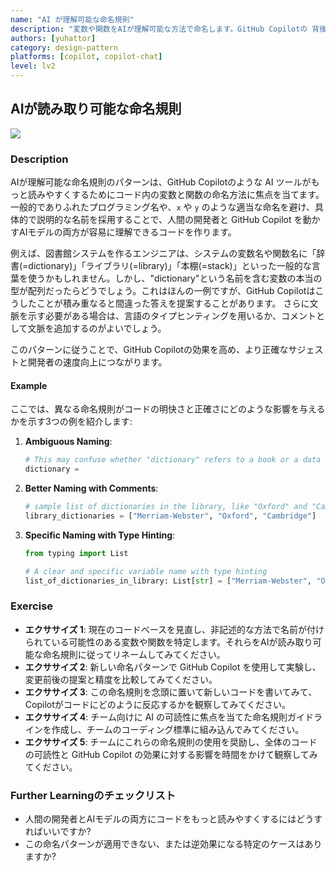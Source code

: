 ```yaml
---
name: "AI が理解可能な命名規則"
description: "変数や関数をAIが理解可能な方法で命名します。GitHub Copilotの 背後にある AI は大規模言語モデルベースで、本質的に自然言語モデルなので、自然言語としてコードを理解します。適当な命名は提案の質を落とす可能性があります。"
authors: [yuhattor] 
category: design-pattern
platforms: [copilot, copilot-chat]
level: lv2
---
```


## AIが読み取り可能な命名規則

[<img src="https://img.shields.io/badge/Lv2-Practically_Viable_Pattern-green">](https://github.com/orgs/AI-Native-Development/projects/1/)

### Description

AIが理解可能な命名規則のパターンは、GitHub Copilotのような AI ツールがもっと読みやすくするためにコード内の変数と関数の命名方法に焦点を当てます。一般的でありふれたプログラミング名や、`x` や `y` のような適当な命名を避け、具体的で説明的な名前を採用することで、人間の開発者と GitHub Copilot を動かすAIモデルの両方が容易に理解できるコードを作ります。

例えば、図書館システムを作るエンジニアは、システムの変数名や関数名に「辞書(=dictionary)」「ライブラリ(=library)」「本棚(=stack)」といった一般的な言葉を使うかもしれません。しかし、"dictionary"という名前を含む変数の本当の型が配列だったらどうでしょう。これはほんの一例ですが、GitHub Copilotはこうしたことが積み重なると間違った答えを提案することがあります。
さらに文脈を示す必要がある場合は、言語のタイプヒンティングを用いるか、コメントとして文脈を追加するのがよいでしょう。

このパターンに従うことで、GitHub Copilotの効果を高め、より正確なサジェストと開発者の速度向上につながります。

#### Example

ここでは、異なる命名規則がコードの明快さと正確さにどのような影響を与えるかを示す3つの例を紹介します: 

1. **Ambiguous Naming**:
   ```python
   # This may confuse whether "dictionary" refers to a book or a data type
   dictionary = 
   ```

2. **Better Naming with Comments**:
   ```python
   # sample list of dictionaries in the library, like "Oxford" and "Cambridge"
   library_dictionaries = ["Merriam-Webster", "Oxford", "Cambridge"]
   ```

3. **Specific Naming with Type Hinting**:
   ```python
   from typing import List

   # A clear and specific variable name with type hinting
   list_of_dictionaries_in_library: List[str] = ["Merriam-Webster", "Oxford", "Cambridge"]
   ```

### Exercise

- **エクササイズ 1**: 現在のコードベースを見直し、非記述的な方法で名前が付けられている可能性のある変数や関数を特定します。それらをAIが読み取り可能な命名規則に従ってリネームしてみてください。
- **エクササイズ 2**: 新しい命名パターンで GitHub Copilot を使用して実験し、変更前後の提案と精度を比較してみてください。
- **エクササイズ 3**: この命名規則を念頭に置いて新しいコードを書いてみて、Copilotがコードにどのように反応するかを観察してみてください。
- **エクササイズ 4**: チーム向けに AI の可読性に焦点を当てた命名規則ガイドラインを作成し、チームのコーディング標準に組み込んでみてください。
- **エクササイズ 5**: チームにこれらの命名規則の使用を奨励し、全体のコードの可読性と GitHub Copilot の効果に対する影響を時間をかけて観察してみてください。

### Further Learningのチェックリスト

- 人間の開発者とAIモデルの両方にコードをもっと読みやすくするにはどうすればいいですか?
- この命名パターンが適用できない、または逆効果になる特定のケースはありますか?
